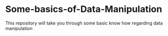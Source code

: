 # Some-basics-of-Data-Manipulation
This repository will take you through some basic know how regarding data manipulation

